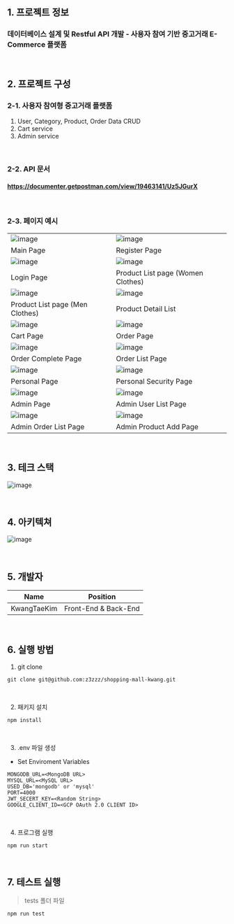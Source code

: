 ## 1. 프로젝트 정보

### 데이터베이스 설계 및 Restful API 개발 - 사용자 참여 기반 중고거래 E-Commerce 플랫폼

<br />

## 2. 프로젝트 구성

### 2-1. 사용자 참여형 중고거래 플랫폼
1. User, Category, Product, Order Data CRUD
2. Cart service
3. Admin service

<br />

### 2-2. API 문서

#### https://documenter.getpostman.com/view/19463141/Uz5JGurX

<br />

### 2-3. 페이지 예시

|  |  |
| ------------------------------------------------------------------------------------------------------------- | -------------------------------------------------------------------------------------------------------------|
| ![image](https://i.ibb.co/VSGkvJ5/image.png) | ![image](https://i.ibb.co/mNHH3pB/image.png) |
|                                                Main Page                                              |                                                                                Register Page                                                    |
| ![image](https://i.ibb.co/mNHH3pB/image.png) | ![image](https://i.ibb.co/RgPhRRP/image.png) |
|                                                Login Page                                               |                                                Product List page (Women Clothes)                                                 |
| ![image](https://i.ibb.co/S67hhtQ/image.png) | ![image](https://i.ibb.co/3hHGhKn/image.png) |
|                                   Product List page (Men Clothes)                                          |                                                  Product Detail List                                              |
| ![image](https://i.ibb.co/Q6f0G7m/image.png) | ![image](https://i.ibb.co/KDc1xMW/image.png) |
|                                                  Cart Page                                                 |                                                   Order Page                                             |
| ![image](https://i.ibb.co/KDc1xMW/image.png) | ![image](https://i.ibb.co/XsjP6p8/image.png) |
|                                                  Order Complete Page                                               |                                                  Order List Page                                                 |
| ![image](https://i.ibb.co/YN6VLKK/image.png) | ![image](https://i.ibb.co/vdZvhMb/image.png) |
|                                                  Personal Page                                                  |                                                  Personal Security Page                                               |
| ![image](https://i.ibb.co/0jLxC6m/image.png) | ![image](https://i.ibb.co/162YcXN/image.png) |
|                                                  Admin Page                                             |                                                  Admin User List Page           |
| ![image](https://i.ibb.co/dBzM2Qb/image.png) | ![image](https://i.ibb.co/BzbWx0M/image.png) |
|                                                  Admin Order List Page                                                  |                                                  Admin Product Add Page                                                  |

<br />


## 3. 테크 스택

![image](https://i.ibb.co/TBSZZMj/image.png)

<br />

## 4. 아키텍쳐

![image](https://i.ibb.co/NF7wnPR/image.png)<br />

<br />

## 5. 개발자

| Name | Position |
| ------ | ------ |
| KwangTaeKim | Front-End & Back-End |

<br />

## 6. 실행 방법

1. git clone

```terminal
git clone git@github.com:z3zzz/shopping-mall-kwang.git
```

<br>

2. 패키지 설치

```terminal
npm install
```

<br>

3. .env 파일 생성

- Set Enviroment Variables

```terminal
MONGODB_URL=<MongoDB URL>
MYSQL_URL=<MySQL URL>
USED_DB='mongodb' or 'mysql'
PORT=4000
JWT_SECERT_KEY=<Random String>
GOOGLE_CLIENT_ID=<GCP OAuth 2.0 CLIENT ID>
```

<br>

4. 프로그램 실행

```terminal
npm run start
```

<br>

## 7. 테스트 실행

> tests 폴더 파일 

 ```terminal
 npm run test
 ```

